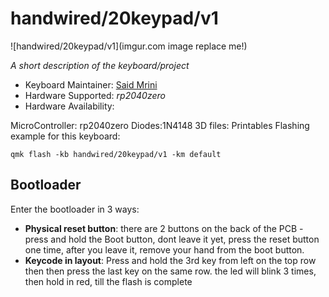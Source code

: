 # handwired/20keypad/v1

![handwired/20keypad/v1](imgur.com image replace me!)

*A short description of the keyboard/project*

* Keyboard Maintainer: [Said Mrini](https://github.com/smrini)
* Hardware Supported: *rp2040zero*
* Hardware Availability:

MicroController: rp2040zero
Diodes:1N4148
3D files: Printables
Flashing example for this keyboard:

    qmk flash -kb handwired/20keypad/v1 -km default


## Bootloader

Enter the bootloader in 3 ways:

* **Physical reset button**: there are 2 buttons on the back of the PCB - press and hold the Boot button, dont leave it yet, press the reset button one time, after you leave it, remove your hand from the boot button.
* **Keycode in layout**: Press and hold the 3rd key from left on the top row then then press the last key on the same row. the led will blink 3 times, then hold in red, till the flash is complete
